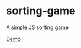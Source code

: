 # sorting-game
A simple JS sorting game

[Demo](https://mateusgomes01.github.io/sorting-game/)

[]()
